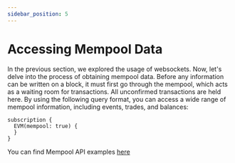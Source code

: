 ```yaml
---
sidebar_position: 5
---
```


# Accessing Mempool Data

In the previous section, we explored the usage of websockets. Now, let's delve into the process of obtaining mempool data.
Before any information can be written on a block, it must first go through the mempool, which acts as a waiting room for transactions. All unconfirmed transactions are held here.
By using the following query format, you can access a wide range of mempool information, including events, trades, and balances:

```
subscription {
  EVM(mempool: true) {
  }
}
```

You can find Mempool API examples [here](/docs/examples/mempool/mempool-api.md)
